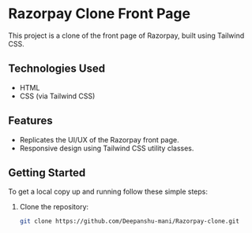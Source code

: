 # Razorpay Clone Front Page

This project is a clone of the front page of Razorpay, built using Tailwind CSS.

## Technologies Used

- HTML
- CSS (via Tailwind CSS)

## Features

- Replicates the UI/UX of the Razorpay front page.
- Responsive design using Tailwind CSS utility classes.

## Getting Started

To get a local copy up and running follow these simple steps:

1. Clone the repository:
   ```bash
   git clone https://github.com/Deepanshu-mani/Razorpay-clone.git
